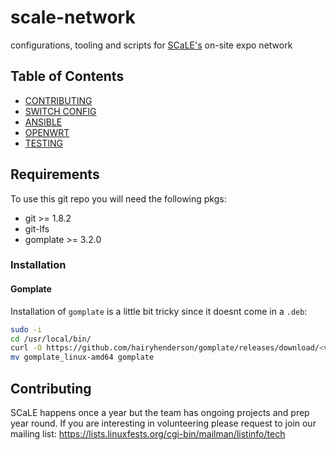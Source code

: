 # scale-network
configurations, tooling and scripts for [SCaLE's](https://www.socallinuxexpo.org/) on-site expo network

## Table of Contents
* [CONTRIBUTING](./CONTRIBUTING.md)
* [SWITCH CONFIG](./switch-configuration/README.md)
* [ANSIBLE](./ansible/README.md)
* [OPENWRT](./openwrt/README.md)
* [TESTING](./tests/README.md)

## Requirements
To use this git repo you will need the following pkgs:
  - git >= 1.8.2
  - git-lfs
  - gomplate >= 3.2.0

### Installation
#### Gomplate
Installation of `gomplate` is a little bit tricky since it doesnt come in a `.deb`:
```bash
sudo -i
cd /usr/local/bin/
curl -O https://github.com/hairyhenderson/gomplate/releases/download/<version>/gomplate_linux-amd64 -L
mv gomplate_linux-amd64 gomplate
```
 
## Contributing
SCaLE happens once a year but the team has ongoing projects and prep year round.
If you are interesting in volunteering please request to join our mailing list:
https://lists.linuxfests.org/cgi-bin/mailman/listinfo/tech
